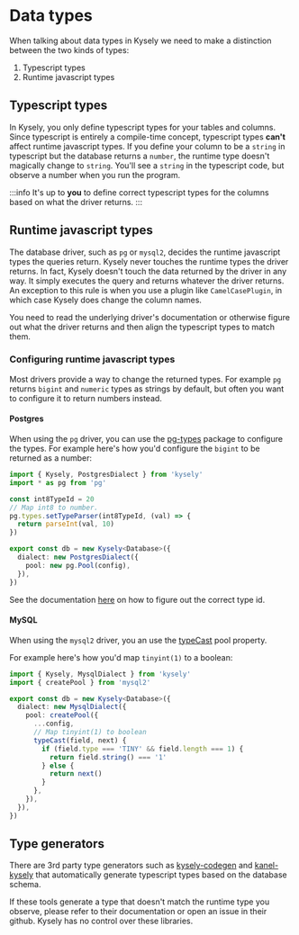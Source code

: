 # Data types

When talking about data types in Kysely we need to make a distinction between the two kinds of types:

1. Typescript types
2. Runtime javascript types

## Typescript types

In Kysely, you only define typescript types for your tables and columns. Since typescript is entirely a compile-time concept, typescript types __can't__ affect runtime javascript types. If you define your column to be a `string` in typescript but the database returns a `number`, the runtime type doesn't magically change to `string`. You'll see a `string` in the typescript code, but observe a number when you run the program.

:::info
It's up to **you** to define correct typescript types for the columns based on what the driver returns.
:::

## Runtime javascript types

The database driver, such as `pg` or `mysql2`, decides the runtime javascript types the queries return. Kysely never touches the runtime types the driver returns. In fact, Kysely doesn't touch the data returned by the driver in any way. It simply executes the query and returns whatever the driver returns. An exception to this rule is when you use a plugin like `CamelCasePlugin`, in which case Kysely does change the column names.

You need to read the underlying driver's documentation or otherwise figure out what the driver returns and then align the typescript types to match them.

### Configuring runtime javascript types

Most drivers provide a way to change the returned types. For example `pg` returns `bigint` and `numeric` types as strings by default, but often you want to configure it to return numbers instead.

#### Postgres

When using the `pg` driver, you can use the [pg-types](https://github.com/brianc/node-pg-types) package to configure the types. For example here's how you'd configure the `bigint` to be returned as a number:

```ts
import { Kysely, PostgresDialect } from 'kysely'
import * as pg from 'pg'

const int8TypeId = 20
// Map int8 to number.
pg.types.setTypeParser(int8TypeId, (val) => {
  return parseInt(val, 10)
})

export const db = new Kysely<Database>({
  dialect: new PostgresDialect({
    pool: new pg.Pool(config),
  }),
})
```

See the documentation [here](https://github.com/brianc/node-pg-types) on how to figure out the correct type id.

#### MySQL

When using the `mysql2` driver, you an use the [typeCast](https://github.com/mysqljs/mysql?tab=readme-ov-file#custom-type-casting) pool property.

For example here's how you'd map `tinyint(1)` to a boolean:

```ts
import { Kysely, MysqlDialect } from 'kysely'
import { createPool } from 'mysql2'

export const db = new Kysely<Database>({
  dialect: new MysqlDialect({
    pool: createPool({
      ...config,
      // Map tinyint(1) to boolean
      typeCast(field, next) {
        if (field.type === 'TINY' && field.length === 1) {
          return field.string() === '1'
        } else {
          return next()
        }
      },
    }),
  }),
})
```

## Type generators

There are 3rd party type generators such as [kysely-codegen](https://github.com/RobinBlomberg/kysely-codegen) and [kanel-kysely](https://kristiandupont.github.io/kanel/kanel-kysely.html) that automatically generate typescript types based on the database schema.

If these tools generate a type that doesn't match the runtime type you observe, please refer to their documentation or open an issue in their github. Kysely has no control over these libraries.